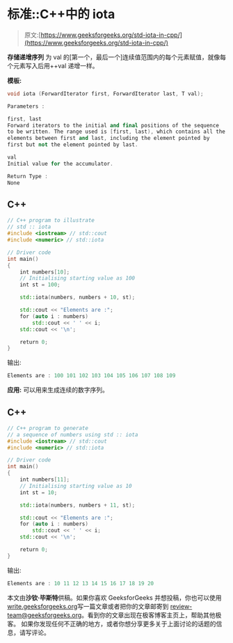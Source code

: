 # 标准::C++中的 iota

> 原文:[https://www.geeksforgeeks.org/std-iota-in-cpp/](https://www.geeksforgeeks.org/std-iota-in-cpp/)

**存储递增序列**
为 val 的[第一个，最后一个]连续值范围内的每个元素赋值，就像每个元素写入后用++val 递增一样。

**模板:**

```cpp
void iota (ForwardIterator first, ForwardIterator last, T val);

Parameters :

first, last
Forward iterators to the initial and final positions of the sequence
to be written. The range used is [first, last), which contains all the
elements between first and last, including the element pointed by
first but not the element pointed by last.

val
Initial value for the accumulator. 

Return Type :
None
```

## C++

```cpp
// C++ program to illustrate
// std :: iota
#include <iostream> // std::cout
#include <numeric> // std::iota

// Driver code
int main()
{
    int numbers[10];
    // Initialising starting value as 100
    int st = 100;

    std::iota(numbers, numbers + 10, st);

    std::cout << "Elements are :";
    for (auto i : numbers)
        std::cout << ' ' << i;
    std::cout << '\n';

    return 0;
}
```

输出:

```cpp
Elements are : 100 101 102 103 104 105 106 107 108 109
```

**应用:**
可以用来生成连续的数字序列。

## C++

```cpp
// C++ program to generate
// a sequence of numbers using std :: iota
#include <iostream> // std::cout
#include <numeric> // std::iota

// Driver code
int main()
{
    int numbers[11];
    // Initialising starting value as 10
    int st = 10;

    std::iota(numbers, numbers + 11, st);

    std::cout << "Elements are :";
    for (auto i : numbers)
        std::cout << ' ' << i;
    std::cout << '\n';

    return 0;
}
```

输出:

```cpp
Elements are : 10 11 12 13 14 15 16 17 18 19 20
```

本文由**沙钦·毕斯特**供稿。如果你喜欢 GeeksforGeeks 并想投稿，你也可以使用[write.geeksforgeeks.org](https://write.geeksforgeeks.org)写一篇文章或者把你的文章邮寄到 review-team@geeksforgeeks.org。看到你的文章出现在极客博客主页上，帮助其他极客。
如果你发现任何不正确的地方，或者你想分享更多关于上面讨论的话题的信息，请写评论。